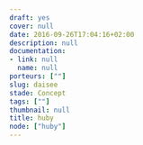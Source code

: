 ```yaml
---
draft: yes
cover: null
date: 2016-09-26T17:04:16+02:00
description: null
documentation:
- link: null
  name: null
porteurs: [""]
slug: daisee
stade: Concept
tags: [""]
thumbnail: null
title: huby
node: ["huby"]
---
```

